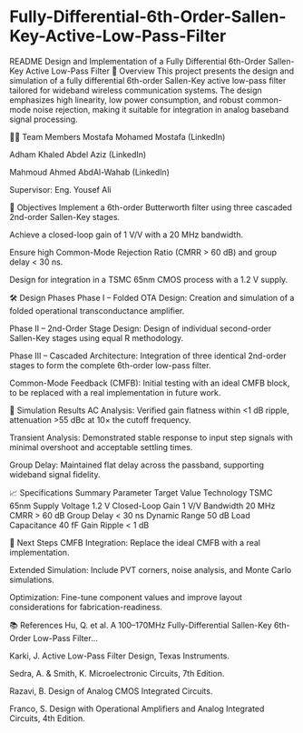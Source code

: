 # Fully-Differential-6th-Order-Sallen-Key-Active-Low-Pass-Filter
README
Design and Implementation of a Fully Differential 6th-Order Sallen-Key Active Low-Pass Filter
📌 Overview
This project presents the design and simulation of a fully differential 6th-order Sallen-Key active low-pass filter tailored for wideband wireless communication systems. The design emphasizes high linearity, low power consumption, and robust common-mode noise rejection, making it suitable for integration in analog baseband signal processing.

👨‍💻 Team Members
Mostafa Mohamed Mostafa (LinkedIn)

Adham Khaled Abdel Aziz (LinkedIn)

Mahmoud Ahmed AbdAl-Wahab (LinkedIn)

Supervisor: Eng. Yousef Ali

🎯 Objectives
Implement a 6th-order Butterworth filter using three cascaded 2nd-order Sallen-Key stages.

Achieve a closed-loop gain of 1 V/V with a 20 MHz bandwidth.

Ensure high Common-Mode Rejection Ratio (CMRR > 60 dB) and group delay < 30 ns.

Design for integration in a TSMC 65nm CMOS process with a 1.2 V supply.

🛠️ Design Phases
Phase I – Folded OTA Design: Creation and simulation of a folded operational transconductance amplifier.

Phase II – 2nd-Order Stage Design: Design of individual second-order Sallen-Key stages using equal R methodology.

Phase III – Cascaded Architecture: Integration of three identical 2nd-order stages to form the complete 6th-order low-pass filter.

Common-Mode Feedback (CMFB): Initial testing with an ideal CMFB block, to be replaced with a real implementation in future work.

🧪 Simulation Results
AC Analysis: Verified gain flatness within <1 dB ripple, attenuation >55 dBc at 10× the cutoff frequency.

Transient Analysis: Demonstrated stable response to input step signals with minimal overshoot and acceptable settling times.

Group Delay: Maintained flat delay across the passband, supporting wideband signal fidelity.

📈 Specifications Summary
Parameter	Target Value
Technology	TSMC 65nm
Supply Voltage	1.2 V
Closed-Loop Gain	1 V/V
Bandwidth	20 MHz
CMRR	> 60 dB
Group Delay	< 30 ns
Dynamic Range	50 dB
Load Capacitance	40 fF
Gain Ripple	< 1 dB

📌 Next Steps
CMFB Integration: Replace the ideal CMFB with a real implementation.

Extended Simulation: Include PVT corners, noise analysis, and Monte Carlo simulations.

Optimization: Fine-tune component values and improve layout considerations for fabrication-readiness.

📚 References
Hu, Q. et al. A 100–170MHz Fully-Differential Sallen-Key 6th-Order Low-Pass Filter...

Karki, J. Active Low-Pass Filter Design, Texas Instruments.

Sedra, A. & Smith, K. Microelectronic Circuits, 7th Edition.

Razavi, B. Design of Analog CMOS Integrated Circuits.

Franco, S. Design with Operational Amplifiers and Analog Integrated Circuits, 4th Edition.
